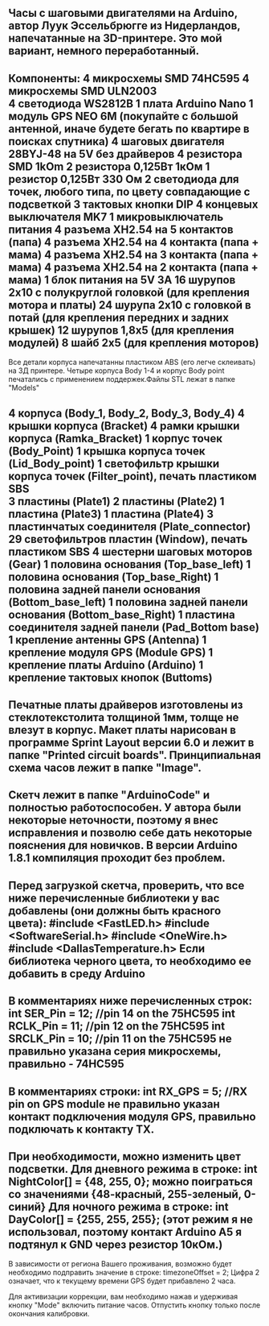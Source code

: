 Часы с шаговыми двигателями на Arduino, автор Луук Эссельбрюгге из Нидерландов, напечатанные на 3D-принтере.
Это мой вариант, немного переработанный.
------------------------------------------------------------------------- 

Компоненты:
4 микросхемы SMD 74HC595
4 микросхемы SMD ULN2003  
4 светодиода WS2812B 
1 плата Arduino Nano
1 модуль GPS NEO 6M (покупайте с большой антенной, иначе будете бегать по квартире в поисках спутника)
4 шаговых двигателя 28BYJ-48 на 5V без драйверов
4 резистора SMD 1kOm
2 резистора 0,125Вт 1кОм
1 резистор 0,125Вт 330 Ом
2 светодиода для точек, любого типа, по цвету совпадающие с подсветкой
3 тактовых кнопки DIP
4 концевых выключателя MK7
1 микровыключатель питания
4 разъема ХН2.54 на 5 контактов (папа)
4 разъема ХН2.54 на 4 контакта (папа + мама)
4 разъема ХН2.54 на 3 контакта (папа + мама)
4 разъема ХН2.54 на 2 контакта (папа + мама)
1 блок питания на 5V 3А
16 шурупов 2х10 с полукруглой головкой (для крепления мотора и платы)
24 шурупа 2х10 с головкой в потай (для крепления передних и задних крышек)
12 шурупов 1,8х5 (для крепления модулей)
8 шайб 2х5 (для крепления моторов)
---------------------------------------------------------------------------


Все детали корпуса напечатанны пластиком ABS (его легче склеивать) на 3Д принтере. Четыре корпуса Body 1-4 и корпус Body point печатались с применением поддержек.Файлы STL лежат в папке "Models"
 
4 корпуса (Body_1, Body_2, Body_3, Body_4)
4 крышки корпуса (Bracket)
4 рамки крышки корпуса (Ramka_Bracket)
1 корпус точек (Body_Point)
1 крышка корпуса точек (Lid_Body_point)
1 светофильтр крышки корпуса точек (Filter_point), печать пластиком SBS  
3 пластины (Plate1) 
2 пластины (Plate2)
1 пластина (Plate3)
1 пластина (Plate4)
3 пластинчатых соединителя (Plate_connector)
29 светофильтров пластин (Window), печать пластиком SBS 
4 шестерни шаговых моторов (Gear)
1 половина основания (Top_base_left)
1 половина основания (Top_base_Right)
1 половина задней панели основания (Bottom_base_left)
1 половина задней панели основания (Bottom_base_Right)
1 пластина соединителя задней панели (Pad_Bottom base)
1 крепление антенны GPS (Antenna)
1 крепление модуля GPS (Module GPS)
1 крепление платы Arduino (Arduino)
1 крепление тактовых кнопок (Buttoms)
----------------------------------------------------------------------------
Печатные платы драйверов изготовлены из стеклотекстолита толщиной 1мм, толще не влезут в корпус. Макет платы нарисован в программе Sprint Layout версии 6.0 и лежит в папке "Printed circuit boards".
Принципиальная схема часов лежит в папке "Image".
----------------------------------------------------------------------------
Скетч лежит в папке "ArduinoCode" и полностью работоспособен.
У автора были некоторые неточности, поэтому я внес исправления и позволю себе дать некоторые пояснения для новичков.
В версии Arduino 1.8.1 компиляция проходит без проблем.
-----------------------------------------------------------------------------
Перед загрузкой скетча, проверить, что все ниже перечисленные библиотеки у вас добавлены (они должны быть красного цвета): 
#include <FastLED.h>
#include <SoftwareSerial.h> 
#include <OneWire.h> 
#include <DallasTemperature.h>
Если библиотека черного цвета, то необходимо ее добавить в среду Arduino
-----------------------------------------------------------------------------
В комментариях ниже перечисленных строк:  
int SER_Pin = 12;   //pin 14 on the 75HC595
int RCLK_Pin = 11;  //pin 12 on the 75HC595
int SRCLK_Pin = 10; //pin 11 on the 75HC595
не правильно указана серия микросхемы, правильно - 74НС595
-----------------------------------------------------------------------------
В комментариях строки: 
int RX_GPS = 5; //RX pin on GPS module
не правильно указан контакт подключения модуля GPS, правильно подключать к контакту ТХ.
-----------------------------------------------------------------------------
При необходимости, можно изменить цвет подсветки.
Для дневного режима в строке:
int NightColor[] = {48, 255, 0};
можно поиграться со значениями {48-красный, 255-зеленый, 0-синий}
Для ночного режима в строке:
int DayColor[] = {255, 255, 255};
(этот режим я не использовал, поэтому контакт Arduino А5  я подтянул к GND через резистор 10кОм.)
-----------------------------------------------------------------------------
В зависимости от региона Вашего проживания, возможно будет необходимо подправить значение в строке:
timezoneOffset = 2;
Цифра 2 означает, что к текущему времени GPS будет прибавлено 2 часа.

Для активизации коррекции, вам необходимо нажав и удерживая кнопку "Mode" включить питание часов. Отпустить кнопку только после окончания калибровки.
